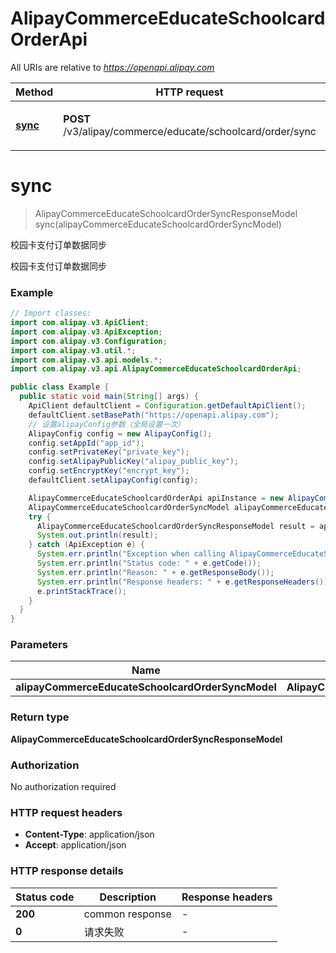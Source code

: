 # AlipayCommerceEducateSchoolcardOrderApi

All URIs are relative to *https://openapi.alipay.com*

| Method | HTTP request | Description |
|------------- | ------------- | -------------|
| [**sync**](AlipayCommerceEducateSchoolcardOrderApi.md#sync) | **POST** /v3/alipay/commerce/educate/schoolcard/order/sync | 校园卡支付订单数据同步 |


<a name="sync"></a>
# **sync**
> AlipayCommerceEducateSchoolcardOrderSyncResponseModel sync(alipayCommerceEducateSchoolcardOrderSyncModel)

校园卡支付订单数据同步

校园卡支付订单数据同步

### Example
```java
// Import classes:
import com.alipay.v3.ApiClient;
import com.alipay.v3.ApiException;
import com.alipay.v3.Configuration;
import com.alipay.v3.util.*;
import com.alipay.v3.api.models.*;
import com.alipay.v3.api.AlipayCommerceEducateSchoolcardOrderApi;

public class Example {
  public static void main(String[] args) {
    ApiClient defaultClient = Configuration.getDefaultApiClient();
    defaultClient.setBasePath("https://openapi.alipay.com");
    // 设置alipayConfig参数（全局设置一次）
    AlipayConfig config = new AlipayConfig();
    config.setAppId("app_id");
    config.setPrivateKey("private_key");
    config.setAlipayPublicKey("alipay_public_key");
    config.setEncryptKey("encrypt_key");
    defaultClient.setAlipayConfig(config);

    AlipayCommerceEducateSchoolcardOrderApi apiInstance = new AlipayCommerceEducateSchoolcardOrderApi(defaultClient);
    AlipayCommerceEducateSchoolcardOrderSyncModel alipayCommerceEducateSchoolcardOrderSyncModel = new AlipayCommerceEducateSchoolcardOrderSyncModel(); // AlipayCommerceEducateSchoolcardOrderSyncModel | 
    try {
      AlipayCommerceEducateSchoolcardOrderSyncResponseModel result = apiInstance.sync(alipayCommerceEducateSchoolcardOrderSyncModel);
      System.out.println(result);
    } catch (ApiException e) {
      System.err.println("Exception when calling AlipayCommerceEducateSchoolcardOrderApi#sync");
      System.err.println("Status code: " + e.getCode());
      System.err.println("Reason: " + e.getResponseBody());
      System.err.println("Response headers: " + e.getResponseHeaders());
      e.printStackTrace();
    }
  }
}
```

### Parameters

| Name | Type | Description  | Notes |
|------------- | ------------- | ------------- | -------------|
| **alipayCommerceEducateSchoolcardOrderSyncModel** | **AlipayCommerceEducateSchoolcardOrderSyncModel**|  | [optional] |

### Return type

**AlipayCommerceEducateSchoolcardOrderSyncResponseModel**

### Authorization

No authorization required

### HTTP request headers

 - **Content-Type**: application/json
 - **Accept**: application/json

### HTTP response details
| Status code | Description | Response headers |
|-------------|-------------|------------------|
| **200** | common response |  -  |
| **0** | 请求失败 |  -  |

